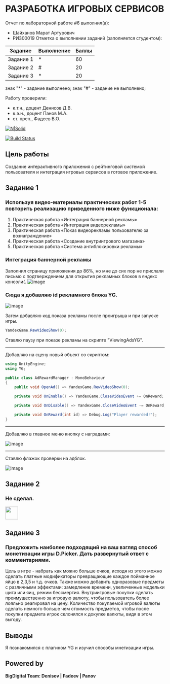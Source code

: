 # РАЗРАБОТКА ИГРОВЫХ СЕРВИСОВ
Отчет по лабораторной работе #6 выполнил(а):
- Шайханов Марат Артурович
- РИ300019
Отметка о выполнении заданий (заполняется студентом):

| Задание | Выполнение | Баллы |
| ------ | ------ | ------ |
| Задание 1 | * | 60 |
| Задание 2 | # | 20 |
| Задание 3 | * | 20 |

знак "*" - задание выполнено; знак "#" - задание не выполнено;

Работу проверили:
- к.т.н., доцент Денисов Д.В.
- к.э.н., доцент Панов М.А.
- ст. преп., Фадеев В.О.

[![N|Solid](https://cldup.com/dTxpPi9lDf.thumb.png)](https://nodesource.com/products/nsolid)

[![Build Status](https://travis-ci.org/joemccann/dillinger.svg?branch=master)](https://travis-ci.org/joemccann/dillinger)

## Цель работы
Cоздание интерактивного приложения с рейтинговой системой пользователя и интеграция игровых сервисов в готовое приложение.

## Задание 1
### Используя видео-материалы практических работ 1-5 повторить реализацию приведенного ниже функционала:
1. Практическая работа «Интеграция баннерной рекламы»
2. Практическая работа «Интеграция видеорекламы»
3. Практическая работа «Показ видеорекламы пользователю за вознаграждение»
4. Практическая работа «Создание внутриигрового магазина»
5. Практическая работа «Система антиблокировки рекламы»

### Интеграция баннерной рекламы

Заполнил страницу приложения до 86%, но мне до сих пор не прислали письмо 
с подтверждением для открытия рекламных блоков в яндекс консоли(.
![image](https://user-images.githubusercontent.com/94743111/208495628-5637c00e-102d-4db1-b1be-66dd6bbe4aaa.png)


### Сюда я добавляю id рекламного блока YG.

![image](https://user-images.githubusercontent.com/94743111/208494650-ab1c554f-40f3-4fca-b3cd-526329fbc37e.png)

Затем добавляю код показа рекламы после проигрыша и при запуске игры.

```c#
YandexGame.RewVideoShow(0);
```
Ставлю паузу при показе рекламы на скрипте "ViewingAdsYG".

---
Добавляю на сцену новый объект со скриптом:
```c#
using UnityEngine;
using YG;

public class AdRewardManager : MonoBehaviour
{
    public void OpenAd() => YandexGame.RewVideoShow(0);

    private void OnEnable() => YandexGame.CloseVideoEvent += OnReward;

    private void OnDisable() => YandexGame.CloseVideoEvent -= OnReward;

    private void OnReward(int id) => Debug.Log("Player rewarded!");
}
```
---

Добавляю в главное меню кнопку с наградами:

![image](https://user-images.githubusercontent.com/94743111/208496212-947815ca-0feb-491b-8d36-a471a08970ac.png)

---
Ставлю флажок проверки на адблок.

![image](https://user-images.githubusercontent.com/94743111/208497252-210a3dae-ba78-4bb6-a504-d60dcff7526a.png)


## Задание 2
### Не сделал.
<img src="https://media.giphy.com/media/vFKqnCdLPNOKc/giphy.gif" width="40" height="40" />


## Задание 3
### Предложить наиболее подходящий на ваш взгляд способ монетизации игры D.Picker. Дать развернутый ответ с комментариями.
Цель в игре - набрать как можно больше очков, исходя из этого можно сделать платные модификаторы превращающие каждое пойманное яйцо в 2,3,5 и т.д. очков.
Также можно добавить одноразовые предметы с различными эффектами: замедление времени, увеличенные модельки щита или яиц, режим бессмертия.
Внутриигровые покупки сделать преимущественно за игровую валюту, чтобы пользователь более лояльно реагировал на цену. Количество покупаемой игровой валюты сделать 
немного больше чем стоимость предметов, чтобы после покупки предмета игрок склонялся к докупке валюты, видя в этом выгоду.
## Выводы

Я познакомился с плагином YG и изучил способы мнетизации игры.

## Powered by

**BigDigital Team: Denisov | Fadeev | Panov**

